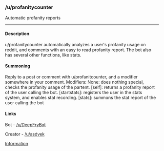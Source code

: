 ### /u/profanitycounter

Automatic profanity reports

---

#### Description

u/profanitycounter automatically analyzes a user's profanity usage on reddit, and comments with an easy to read profanity report. The bot also has several other functions, like stats.

#### Summoning

Reply to a post or comment with u/profanitcounter, and a modifier somewhere in your comment.
Modifiers:
  None: does nothing special, checks the profanity usage of the partent.
  [self]: returns a profanity report of the user calling the bot.
  [startstats]: registers the user in the stats system, and enables stat recording.
  [stats]: summons the stat report of the user calling the bot

#### Links
Bot - [/u/DeepFryBot](https://www.reddit.com/user/profanitycounter)

Creator - [/u/asdvek](https://www.reddit.com/user/Aidgigi)

[Information](https://www.reddit.com/r/profanitycounter/)
